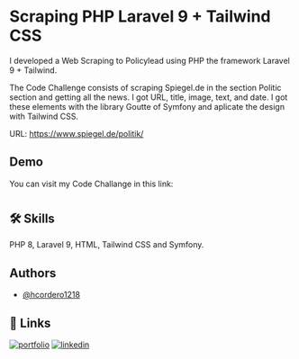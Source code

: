 
# Scraping PHP Laravel 9 + Tailwind CSS

I developed a Web Scraping to Policylead using PHP the framework Laravel 9 + Tailwind.

The Code Challenge consists of scraping Spiegel.de in the section Politic section and getting all the news. I got URL, title, image, text, and date. I got these elements with the library Goutte of Symfony and aplicate the design with Tailwind CSS.
 
 URL: https://www.spiegel.de/politik/
## Demo

You can visit my Code Challange in this link:
#


## 🛠 Skills
PHP 8, Laravel 9, HTML, Tailwind CSS and Symfony.


## Authors

- [@hcordero1218](https://github.com/hcordero1218/)


## 🔗 Links
[![portfolio](https://img.shields.io/badge/my_portfolio-000?style=for-the-badge&logo=ko-fi&logoColor=white)](https://github.com/hcordero1218/)
[![linkedin](https://img.shields.io/badge/linkedin-0A66C2?style=for-the-badge&logo=linkedin&logoColor=white)](https://www.linkedin.com/in/hcordero1218/)

